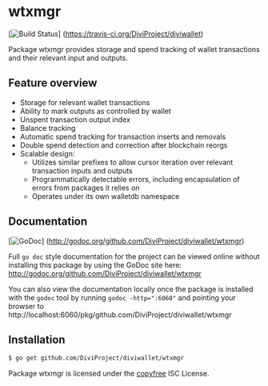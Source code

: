 wtxmgr
======

[![Build Status](https://travis-ci.org/DiviProject/diviwallet.png?branch=master)]
(https://travis-ci.org/DiviProject/diviwallet)

Package wtxmgr provides storage and spend tracking of wallet transactions and
their relevant input and outputs.

## Feature overview

- Storage for relevant wallet transactions
- Ability to mark outputs as controlled by wallet
- Unspent transaction output index
- Balance tracking
- Automatic spend tracking for transaction inserts and removals
- Double spend detection and correction after blockchain reorgs
- Scalable design:
  - Utilizes similar prefixes to allow cursor iteration over relevant transaction
    inputs and outputs
  - Programmatically detectable errors, including encapsulation of errors from
    packages it relies on
  - Operates under its own walletdb namespace

## Documentation

[![GoDoc](https://godoc.org/github.com/DiviProject/diviwallet/wtxmgr?status.png)]
(http://godoc.org/github.com/DiviProject/diviwallet/wtxmgr)

Full `go doc` style documentation for the project can be viewed online without
installing this package by using the GoDoc site here:
http://godoc.org/github.com/DiviProject/diviwallet/wtxmgr

You can also view the documentation locally once the package is installed with
the `godoc` tool by running `godoc -http=":6060"` and pointing your browser to
http://localhost:6060/pkg/github.com/DiviProject/diviwallet/wtxmgr

## Installation

```bash
$ go get github.com/DiviProject/diviwallet/wtxmgr
```

Package wtxmgr is licensed under the [copyfree](http://copyfree.org) ISC
License.
